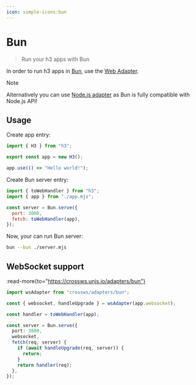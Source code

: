```yaml
---
icon: simple-icons:bun
---
```


# Bun

> Run your h3 apps with Bun

In order to run h3 apps in [Bun](https://bun.sh/), use the [Web Adapter](/adapters/web).

> [!NOTE]
> Alternatively you can use [Node.js adapter](/adapters/node) as Bun is fully compatible with Node.js API!

## Usage

Create app entry:

```js [app.mjs]
import { H3 } from "h3";

export const app = new H3();

app.use(() => "Hello world!");
```

Create Bun server entry:

```js [server.mjs]
import { toWebHandler } from "h3";
import { app } from "./app.mjs";

const server = Bun.serve({
  port: 3000,
  fetch: toWebHandler(app),
});
```

Now, your can run Bun server:

```bash
bun --bun ./server.mjs
```

## WebSocket support

:read-more{to="https://crossws.unjs.io/adapters/bun"}

```ts
import wsAdapter from "crossws/adapters/bun";

const { websocket, handleUpgrade } = wsAdapter(app.websocket);

const handler = toWebHandler(app);

const server = Bun.serve({
  port: 3000,
  websocket,
  fetch(req, server) {
    if (await handleUpgrade(req, server)) {
      return;
    }
    return handler(req);
  },
});
```
